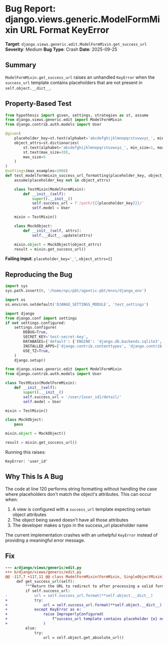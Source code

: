 # Bug Report: django.views.generic.ModelFormMixin URL Format KeyError

**Target**: `django.views.generic.edit.ModelFormMixin.get_success_url`
**Severity**: Medium
**Bug Type**: Crash
**Date**: 2025-09-25

## Summary

`ModelFormMixin.get_success_url` raises an unhandled `KeyError` when the `success_url` template contains placeholders that are not present in `self.object.__dict__`.

## Property-Based Test

```python
from hypothesis import given, settings, strategies as st, assume
from django.views.generic.edit import ModelFormMixin
from django.contrib.auth.models import User

@given(
    placeholder_key=st.text(alphabet='abcdefghijklmnopqrstuvwxyz_', min_size=1, max_size=10),
    object_attrs=st.dictionaries(
        st.text(alphabet='abcdefghijklmnopqrstuvwxyz_', min_size=1, max_size=10),
        st.text(max_size=20),
        max_size=5
    )
)
@settings(max_examples=1000)
def test_modelformmixin_success_url_formatting(placeholder_key, object_attrs):
    assume(placeholder_key not in object_attrs)

    class TestMixin(ModelFormMixin):
        def __init__(self):
            super().__init__()
            self.success_url = f'/path/{{{placeholder_key}}}/'
            self.model = User

    mixin = TestMixin()

    class MockObject:
        def __init__(self, attrs):
            self.__dict__.update(attrs)

    mixin.object = MockObject(object_attrs)
    result = mixin.get_success_url()
```

**Failing input**: `placeholder_key='_'`, `object_attrs={}`

## Reproducing the Bug

```python
import sys
sys.path.insert(0, '/home/npc/pbt/agentic-pbt/envs/django_env')

import os
os.environ.setdefault('DJANGO_SETTINGS_MODULE', 'test_settings')

import django
from django.conf import settings
if not settings.configured:
    settings.configure(
        DEBUG=True,
        SECRET_KEY='test-secret-key',
        DATABASES={'default': {'ENGINE': 'django.db.backends.sqlite3', 'NAME': ':memory:'}},
        INSTALLED_APPS=['django.contrib.contenttypes', 'django.contrib.auth'],
        USE_TZ=True,
    )
    django.setup()

from django.views.generic.edit import ModelFormMixin
from django.contrib.auth.models import User

class TestMixin(ModelFormMixin):
    def __init__(self):
        super().__init__()
        self.success_url = '/user/{user_id}/detail/'
        self.model = User

mixin = TestMixin()

class MockObject:
    pass

mixin.object = MockObject()

result = mixin.get_success_url()
```

Running this raises:
```
KeyError: 'user_id'
```

## Why This Is A Bug

The code at line 120 performs string formatting without handling the case where placeholders don't match the object's attributes. This can occur when:

1. A view is configured with a `success_url` template expecting certain object attributes
2. The object being saved doesn't have all those attributes
3. The developer makes a typo in the success_url placeholder name

The current implementation crashes with an unhelpful `KeyError` instead of providing a meaningful error message.

## Fix

```diff
--- a/django/views/generic/edit.py
+++ b/django/views/generic/edit.py
@@ -117,7 +117,11 @@ class ModelFormMixin(FormMixin, SingleObjectMixin):
     def get_success_url(self):
         """Return the URL to redirect to after processing a valid form."""
         if self.success_url:
-            url = self.success_url.format(**self.object.__dict__)
+            try:
+                url = self.success_url.format(**self.object.__dict__)
+            except KeyError as e:
+                raise ImproperlyConfigured(
+                    f"success_url template contains placeholder {e} not present in object attributes"
+                )
         else:
             try:
                 url = self.object.get_absolute_url()
```